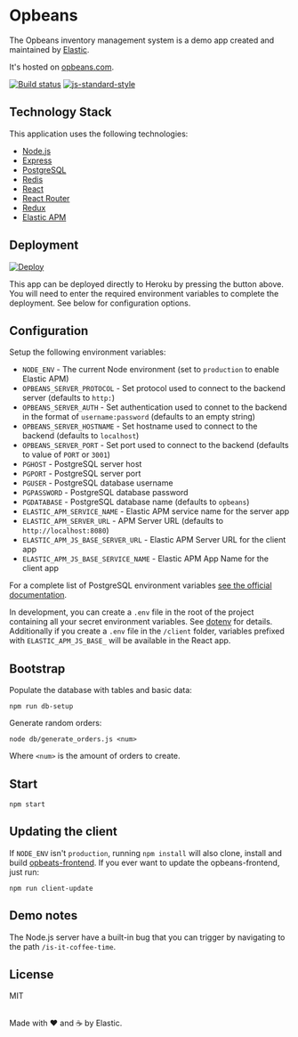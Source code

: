 # Opbeans

The Opbeans inventory management system is a demo app created and
maintained by [Elastic](https://elastic.co).

It's hosted on [opbeans.com](http://opbeans.com).

[![Build status](https://travis-ci.org/elastic/opbeans.svg?branch=master)](https://travis-ci.org/elastic/opbeans)
[![js-standard-style](https://img.shields.io/badge/code%20style-standard-brightgreen.svg?style=flat)](https://github.com/feross/standard)

## Technology Stack

This application uses the following technologies:

- [Node.js](https://nodejs.org)
- [Express](http://expressjs.com)
- [PostgreSQL](https://www.postgresql.org)
- [Redis](https://redis.io)
- [React](https://facebook.github.io/react/)
- [React Router](https://github.com/ReactTraining/react-router)
- [Redux](https://github.com/reactjs/redux)
- [Elastic APM](https://www.elastic.co/blog/starting-down-the-path-for-elastic-apm)

## Deployment

[![Deploy](https://www.herokucdn.com/deploy/button.svg)](https://heroku.com/deploy)

This app can be deployed directly to Heroku by pressing the button
above. You will need to enter the required environment variables to
complete the deployment. See below for configuration options.

## Configuration

Setup the following environment variables:

- `NODE_ENV` - The current Node environment (set to `production` to enable Elastic APM)
- `OPBEANS_SERVER_PROTOCOL` - Set protocol used to connect to the backend
  server (defaults to `http:`)
- `OPBEANS_SERVER_AUTH` - Set authentication used to connet to the
  backend in the format of `username:password` (defaults to an empty
  string)
- `OPBEANS_SERVER_HOSTNAME` - Set hostname used to connect to the
  backend (defaults to `localhost`)
- `OPBEANS_SERVER_PORT` - Set port used to connect to the
  backend (defaults to value of `PORT` or `3001`)
- `PGHOST` - PostgreSQL server host
- `PGPORT` - PostgreSQL server port
- `PGUSER` - PostgreSQL database username
- `PGPASSWORD` - PostgreSQL database password
- `PGDATABASE` - PostgreSQL database name (defaults to `opbeans`)
- `ELASTIC_APM_SERVICE_NAME` - Elastic APM service name for the server app
- `ELASTIC_APM_SERVER_URL` - APM Server URL (defaults to
  `http://localhost:8080`)
- `ELASTIC_APM_JS_BASE_SERVER_URL` - Elastic APM Server URL for the client app
- `ELASTIC_APM_JS_BASE_SERVICE_NAME` - Elastic APM App Name for the client app

For a complete list of PostgreSQL environment variables [see the
official
documentation](https://www.postgresql.org/docs/9.5/static/libpq-envars.html).

In development, you can create a `.env` file in the root of the project
containing all your secret environment variables. See
[dotenv](https://github.com/motdotla/dotenv) for details. Additionally
if you create a `.env` file in the `/client` folder, variables prefixed
with `ELASTIC_APM_JS_BASE_` will be available in the React app.


## Bootstrap

Populate the database with tables and basic data:

```
npm run db-setup
```

Generate random orders:

```
node db/generate_orders.js <num>
```

Where `<num>` is the amount of orders to create.

## Start

```
npm start
```

## Updating the client

If `NODE_ENV` isn't `production`, running `npm install` will also clone,
install and build
[opbeats-frontend](https://github.com/elastic/opbeans-frontend). If you
ever want to update the opbeans-frontend, just run:

```
npm run client-update
```

## Demo notes

The Node.js server have a built-in bug that you can trigger by
navigating to the path `/is-it-coffee-time`.

## License

MIT

<br>Made with ♥️ and ☕️ by Elastic.
